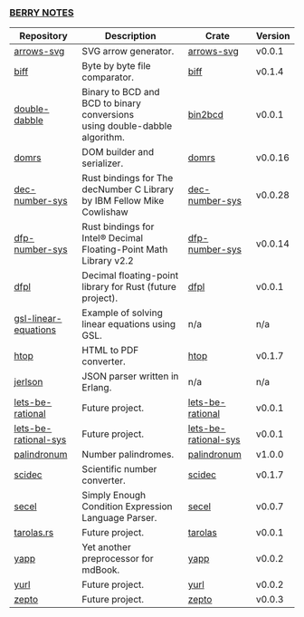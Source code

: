 ### [BERRY NOTES](https://wisbery.github.io/)

| Repository                                                              | Description                                                                    | Crate                                                                 | Version |
|-------------------------------------------------------------------------|--------------------------------------------------------------------------------|-----------------------------------------------------------------------|---------|
| [arrows-svg](https://github.com/wisbery/arrows-svg)                     | SVG arrow generator.                                                           | [arrows-svg](https://crates.io/crates/arrows-svg)                     | v0.0.1  |
| [biff](https://github.com/wisbery/biff)                                 | Byte by byte file comparator.                                                  | [biff](https://crates.io/crates/biff)                                 | v0.1.4  |
| [double-dabble](https://github.com/wisbery/double-dabble)               | Binary to BCD and BCD to binary conversions<br/>using double-dabble algorithm. | [bin2bcd](https://crates.io/crates/bin2bcd)                           | v0.0.1  |
| [domrs](https://github.com/wisbery/domrs)                               | DOM builder and serializer.                                                    | [domrs](https://crates.io/crates/domrs)                               | v0.0.16 |
| [dec-number-sys](https://github.com/wisbery/dec-number-sys)             | Rust bindings for The decNumber C Library by IBM Fellow Mike Cowlishaw         | [dec-number-sys](https://crates.io/crates/dec-number-sys)             | v0.0.28 |
| [dfp-number-sys](https://github.com/wisbery/dfp-number-sys)             | Rust bindings for Intel® Decimal Floating-Point Math Library v2.2              | [dfp-number-sys](https://crates.io/crates/dfp-number-sys)             | v0.0.14 |
| [dfpl](https://github.com/wisbery/dfpl)                                 | Decimal floating-point library for Rust (future project).                      | [dfpl](https://crates.io/crates/dfpl)                                 | v0.0.1  |
| [gsl-linear-equations](https://github.com/wisbery/gsl-linear-equations) | Example of solving linear equations using GSL.                                 | n/a                                                                   | n/a     |
| [htop](https://github.com/wisbery/htop)                                 | HTML to PDF converter.                                                         | [htop](https://crates.io/crates/htop)                                 | v0.1.7  |
| [jerlson](https://github.com/wisbery/jerlson)                           | JSON parser written in Erlang.                                                 | n/a                                                                   | n/a     |
| [lets-be-rational](https://github.com/wisbery/lets-be-rational)         | Future project.                                                                | [lets-be-rational](https://crates.io/crates/lets-be-rational)         | v0.0.1  |
| [lets-be-rational-sys](https://github.com/wisbery/lets-be-rational-sys) | Future project.                                                                | [lets-be-rational-sys](https://crates.io/crates/lets-be-rational-sys) | v0.0.1  |
| [palindronum](https://github.com/wisbery/palindronum)                   | Number palindromes.                                                            | [palindronum](https://crates.io/crates/palindronum)                   | v1.0.0  |
| [scidec](https://github.com/wisbery/scidec)                             | Scientific number converter.                                                   | [scidec](https://crates.io/crates/scidec)                             | v0.1.7  |
| [secel](https://github.com/wisbery/secel)                               | Simply Enough Condition Expression Language Parser.                            | [secel](https://crates.io/crates/secel)                               | v0.0.7  |
| [tarolas.rs](https://github.com/wisbery/tarolas.rs)                     | Future project.                                                                | [tarolas](https://crates.io/crates/tarolas)                           | v0.0.1  |
| [yapp](https://github.com/wisbery/yapp)                                 | Yet another preprocessor for mdBook.                                           | [yapp](https://crates.io/crates/yapp)                                 | v0.0.2  |
| [yurl](https://github.com/wisbery/yurl)                                 | Future project.                                                                | [yurl](https://crates.io/crates/yurl)                                 | v0.0.2  |
| [zepto](https://github.com/wisbery/zepto)                               | Future project.                                                                | [zepto](https://crates.io/crates/zepto)                               | v0.0.3  |

